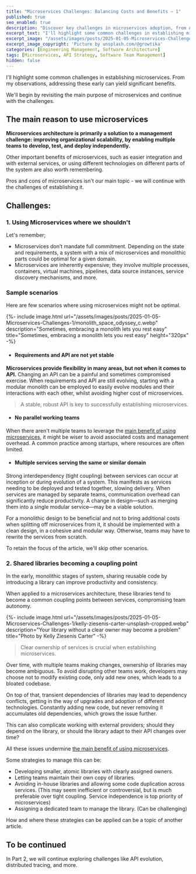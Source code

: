 ```yaml
---
title: "Microservices Challenges: Balancing Costs and Benefits – 1"
published: true
seo_enabled: true
description: "Discover key challenges in microservices adoption, from API evolution to team autonomy, and learn strategies to balance costs and benefits effectively."
excerpt_text: "I'll highlight some common challenges in establishing microservices. From my observations, addressing these early "
excerpt_image: "/assets/images/posts/2025-01-05-Microservices-Challenges-1/growtika-ZfVyuV8l7WU-unsplash-1.webp"
excerpt_image_copyright: 'Picture by unsplash.com/@growtika'
categories: [Engineering Management, Software Architecture]
tags: [Microservices, API Strategy, Software Team Management]
hidden: false
---
```


I'll highlight some common challenges in establishing microservices. From my observations, addressing these early can yield significant benefits.

We'll begin by revisiting the main purpose of microservices and continue with the challenges.

## The main reason to use microservices

**Microservices architecture is primarily a solution to a management challenge: improving organizational scalability, by enabling multiple teams to develop, test, and deploy independently.**

Other important benefits of microservices, such as easier integration and with external services, or using different technologies on different parts of the system are also worth remembering.

Pros and cons of microservices isn't our main topic - we will continue with the challenges of establishing it. 


## Challenges:

### 1. Using Microservices where we shouldn't

Let's remember;
- Microservices don’t mandate full commitment. Depending on the state and requirements, a system with a mix of microservices and monolithic parts could be optimal for a given domain.
- Microservices are inherently expensive; they involve multiple processes, containers, virtual machines, pipelines, data source instances, service discovery mechanisms, and more.


### Sample scenarios

Here are few scenarios where using microservices might not be optimal.

{%- include image.html url="/assets/images/posts/2025-01-05-Microservices-Challenges-1/monolith_space_odyssey_c.webp" description="Sometimes, embracing a monolith lets you rest easy" title="Sometimes, embracing a monolith lets you rest easy" height="320px" -%}

- #### Requirements and API are not yet stable
**Microservices provide flexibility in many areas, but not when it comes to API.**
Changing an API can be a painful and sometimes compromised exercise. When requirements and API are still evolving, starting with a modular monolith can be employed to easily evolve modules and their interactions with each other, whilst avoiding higher cost of microservices.

> A stable, robust API is key to successfully establishing microservices. 

- #### No parallel working teams
When there aren't multiple teams to leverage the [main benefit of using microservices](#the-main-reason-to-use-microservices "Enabling multiple teams to develop, test, and deploy independently"), it might be wiser to avoid associated costs and management overhead. A common practice among startups, where resources are often limited.

- #### Multiple services serving the same or similar domain
Strong  interdependency (tight coupling) between services can occur at inception or during evolution of a system. This manifests as services needing to be deployed and tested together, slowing delivery. When services are managed by separate teams, communication overhead can significantly reduce productivity. A change in design—such as merging them into a single modular service—may be a viable solution.


For a monolithic design to be beneficial and not to bring additional costs when splitting off microservices from it, it should be implemented with a clean design, in a cohesive and modular way. Otherwise, teams may have to rewrite the services from scratch.

To retain the focus of the article, we'll skip other scenarios.


### 2. Shared libraries becoming a coupling point

In the early, monolithic stages of system, sharing reusable code by introducing a library can improve productivity and consistency.

When applied to a microservices architecture, these libraries tend to become a common coupling points between services, compromising team autonomy.

{%- include image.html url="/assets/images/posts/2025-01-05-Microservices-Challenges-1/kelly-ziesenis-carter-unsplash-cropped.webp" description="Your library without a clear owner may become a problem" title="Photo by Kelly Ziesenis Carter" -%}

> Clear ownership of services is crucial when establishing microservices.

Over time, with multiple teams making changes, ownership of libraries may become ambiguous. To avoid disrupting other teams work, developers may choose not to modify existing code, only add new ones, which leads to a bloated codebase.

On top of that, transient dependencies of libraries may lead to dependency conflicts, getting in the way of upgrades and adoption of different technologies. Constantly adding new code, but never removing it accumulates old dependencies, which grows the issue further.  

This can also complicate working with external providers; should they depend on the library, or should the library adapt to their API changes over time?

All these issues undermine [the main benefit of using microservices](#the-main-reason-to-use-microservices "Enabling multiple teams to develop, test, and deploy independently").

Some strategies to manage this can be:

  - Developing smaller, atomic libraries with clearly assigned owners.
  - Letting teams maintain their own copy of libraries.
  - Avoiding in-house libraries and allowing some code duplication across services. (This may seem inefficient or controversial, but is much preferable over tight coupling. Service independence is top priority of microservices)
  - Assigning a dedicated team to manage the library. (Can be challenging)

How and where these strategies can be applied can be a topic of another article.


## To be continued

In Part 2, we will continue exploring challenges like API evolution, distributed tracing, and more.
